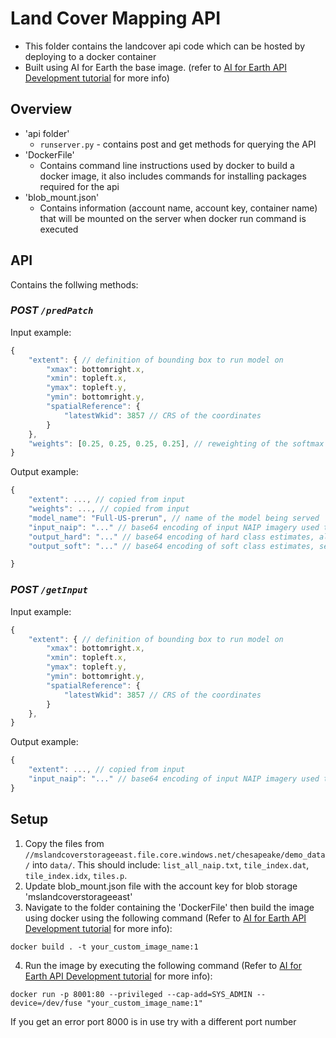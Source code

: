 # Land Cover Mapping API


- This folder contains the landcover api code which can be hosted by deploying to a docker container
- Built using AI for Earth the base image. (refer to [AI for Earth API Development tutorial](https://github.com/Microsoft/AIforEarth-API-Development/blob/master/Quickstart.md ) for more info)

## Overview

- 'api folder'
  - `runserver.py` - contains post and get methods for querying the API
- 'DockerFile'
  - Contains command line instructions used by docker to build a docker image, it also includes commands for installing packages required
    for the api
- 'blob_mount.json'
    - Contains information (account name, account key, container name) that will be mounted on the server when docker run command
      is executed

## API

Contains the follwing methods:

### *POST `/predPatch`*

Input example:
```js
{
    "extent": { // definition of bounding box to run model on
        "xmax": bottomright.x,
        "xmin": topleft.x,
        "ymax": topleft.y,
        "ymin": bottomright.y,
        "spatialReference": {
            "latestWkid": 3857 // CRS of the coordinates
        }
    },
    "weights": [0.25, 0.25, 0.25, 0.25], // reweighting of the softmax outputs, there should be one number (per class)
}
```

Output example:
```js
{
    "extent": ..., // copied from input
    "weights": ..., // copied from input
    "model_name": "Full-US-prerun", // name of the model being served
    "input_naip": "..." // base64 encoding of input NAIP imagery used to generate the model output, as PNG
    "output_hard": "..." // base64 encoding of hard class estimates, also as PNG
    "output_soft": "..." // base64 encoding of soft class estimates, see `utils.class_prediction_to_img()` for how image is generated

}
```

### *POST `/getInput`*

Input example:
```js
{
    "extent": { // definition of bounding box to run model on
        "xmax": bottomright.x,
        "xmin": topleft.x,
        "ymax": topleft.y,
        "ymin": bottomright.y,
        "spatialReference": {
            "latestWkid": 3857 // CRS of the coordinates
        }
    },
}
```

Output example:
```js
{
    "extent": ..., // copied from input
    "input_naip": "..." // base64 encoding of input NAIP imagery used to generate the model output, as PNG
}
```


## Setup
1.  Copy the files from `//mslandcoverstorageeast.file.core.windows.net/chesapeake/demo_data/` into `data/`. This should include: `list_all_naip.txt`, `tile_index.dat`, `tile_index.idx`, `tiles.p`.
2.  Update blob_mount.json file with the account key for blob storage 'mslandcoverstorageeast'
3.  Navigate to the folder containing the 'DockerFile' then build the image using docker using the following command  (Refer to [AI for Earth API Development tutorial](https://github.com/Microsoft/AIforEarth-API-Development/blob/master/Quickstart.md) for more info):

  ```
  docker build . -t your_custom_image_name:1
  ```
4.  Run the image by executing the following command (Refer to [AI for Earth API Development tutorial](https://github.com/Microsoft/AIforEarth-API-Development/blob/master/Quickstart.md) for more info):

  ```
  docker run -p 8001:80 --privileged --cap-add=SYS_ADMIN --device=/dev/fuse "your_custom_image_name:1"
  ```
  If you get an error port 8000 is in use try with a different port number 
  
